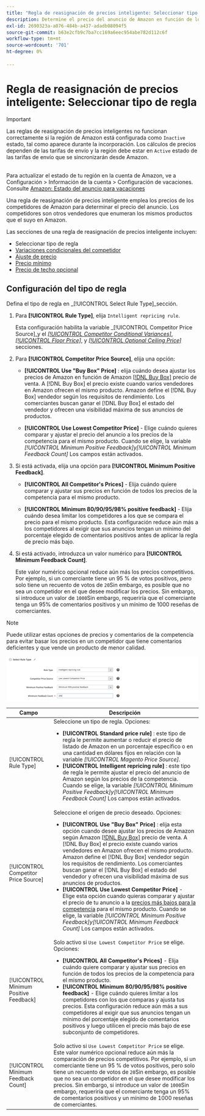 ```yaml
---
title: "Regla de reasignación de precios inteligente: Seleccionar tipo de regla"
description: Determine el precio del anuncio de Amazon en función de los precios de la competencia mediante la creación de una regla de reasignación de precios inteligente.
exl-id: 2690323a-a076-484b-a437-adadb08094f5
source-git-commit: b63e2cfb9c7ba7cc169a6eec954abe782d112c6f
workflow-type: tm+mt
source-wordcount: '701'
ht-degree: 0%

---
```


# Regla de reasignación de precios inteligente: Seleccionar tipo de regla

>[!IMPORTANT]
>
>Las reglas de reasignación de precios inteligentes no funcionan correctamente si la región de Amazon está configurada como `Inactive` estado, tal como aparece durante la incorporación. Los cálculos de precios dependen de las tarifas de envío y la región debe estar en `Active` estado de las tarifas de envío que se sincronizarán desde Amazon.<br><br>
>
>Para actualizar el estado de tu región en la cuenta de Amazon, ve a Configuración > Información de la cuenta > Configuración de vacaciones. Consulte [Amazon: Estado del anuncio para vacaciones](https://sellercentral.amazon.com/gp/help/help.html?itemID=200135620/&quot;target=&quot;_blank)

Una regla de reasignación de precios inteligente emplea los precios de los competidores de Amazon para determinar el precio del anuncio. Los competidores son otros vendedores que enumeran los mismos productos que el suyo en Amazon.

Las secciones de una regla de reasignación de precios inteligente incluyen:

- Seleccionar tipo de regla
- [Variaciones condicionales del competidor](./competitor-conditional-variances.md)
- [Ajuste de precio](./price-adjustment.md)
- [Precio mínimo](./floor-price.md)
- [Precio de techo opcional](./optional-ceiling-price.md)

## Configuración del tipo de regla

Defina el tipo de regla en _[!UICONTROL Select Rule Type]_sección.

1. Para **[!UICONTROL Rule Type]**, elija `Intelligent repricing rule`.

   Esta configuración habilita la variable _[!UICONTROL Competitor Price Source]_y el [_[!UICONTROL Competitor Conditional Variances]_](./competitor-conditional-variances.md), [_[!UICONTROL Floor Price]_](./floor-price.md), y [_[!UICONTROL Optional Ceiling Price]_](./optional-ceiling-price.md) secciones.

1. Para **[!UICONTROL Competitor Price Source]**, elija una opción:

   - **[!UICONTROL Use "Buy Box" Price]** : elija cuándo desea ajustar los precios de Amazon en función de Amazon [[!DNL Buy Box]](./buy-box-competitor-pricing.md) precio de venta. A [!DNL Buy Box] el precio existe cuando varios vendedores en Amazon ofrecen el mismo producto. Amazon define el [!DNL Buy Box] vendedor según los requisitos de rendimiento. Los comerciantes buscan ganar el [!DNL Buy Box] el estado del vendedor y ofrecen una visibilidad máxima de sus anuncios de productos.

   - **[!UICONTROL Use Lowest Competitor Price]** - Elige cuándo quieres comparar y ajustar el precio del anuncio a los precios de la competencia para el mismo producto. Cuando se elige, la variable _[!UICONTROL Minimum Positive Feedback]_y_[!UICONTROL Minimum Feedback Count]_ Los campos están activados.

1. Si está activada, elija una opción para **[!UICONTROL Minimum Positive Feedback]**.

   - **[!UICONTROL All Competitor's Prices]** - Elija cuándo quiere comparar y ajustar sus precios en función de todos los precios de la competencia para el mismo producto.

   - **[!UICONTROL Minimum 80/90/95/98% positive feedback]** - Elija cuándo desea limitar los competidores a los que se compara el precio para el mismo producto. Esta configuración reduce aún más a los competidores al exigir que sus anuncios tengan un mínimo del porcentaje elegido de comentarios positivos antes de aplicar la regla de precio más bajo.

1. Si está activado, introduzca un valor numérico para **[!UICONTROL Minimum Feedback Count]**.

   Este valor numérico opcional reduce aún más los precios competitivos. Por ejemplo, si un comerciante tiene un 95 % de votos positivos, pero solo tiene un recuento de votos de `20`Sin embargo, es posible que no sea un competidor en el que desee modificar los precios. Sin embargo, si introduce un valor de `1000`Sin embargo, requeriría que el comerciante tenga un 95% de comentarios positivos y un mínimo de 1000 reseñas de comerciantes.

>[!NOTE]
>
>Puede utilizar estas opciones de precios y comentarios de la competencia para evitar basar los precios en un competidor que tiene comentarios deficientes y que vende un producto de menor calidad.

![Regla de reasignación de precios inteligente: seleccione el tipo de regla](assets/ob-intelligent-price-rule-type.png)

| Campo | Descripción |
|--- |--- |
| [!UICONTROL Rule Type] | Seleccione un tipo de regla. Opciones:<ul><li>**[!UICONTROL Standard price rule]** : este tipo de regla le permite aumentar o reducir el precio de listado de Amazon en un porcentaje específico o en una cantidad en dólares fijos en relación con la variable _[!UICONTROL Magento Price Source]_. </li><li>**[!UICONTROL Intelligent repricing rule]** : este tipo de regla le permite ajustar el precio del anuncio de Amazon según los precios de la competencia. Cuando se elige, la variable _[!UICONTROL Minimum Positive Feedback]_y_[!UICONTROL Minimum Feedback Count]_ Los campos están activados.</li></ul> |
| [!UICONTROL Competitor Price Source] | Seleccione el origen de precio deseado. Opciones:<ul><li>**[!UICONTROL Use "Buy Box" Price]** : elija esta opción cuando desee ajustar los precios de Amazon según Amazon [[!DNL Buy Box]](./buy-box-competitor-pricing.md) precio de venta. A [!DNL Buy Box] el precio existe cuando varios vendedores en Amazon ofrecen el mismo producto. Amazon define el [!DNL Buy Box] vendedor según los requisitos de rendimiento. Los comerciantes buscan ganar el [!DNL Buy Box] el estado del vendedor y ofrecen una visibilidad máxima de sus anuncios de productos.</li><li>**[!UICONTROL Use Lowest Competitor Price]** - Elige esta opción cuando quieras comparar y ajustar el precio de tu anuncio a la [precios más bajos para la competencia](./lowest-competitor-pricing.md) para el mismo producto. Cuando se elige, la variable _[!UICONTROL Minimum Positive Feedback]_y_[!UICONTROL Minimum Feedback Count]_ Los campos están activados.</li></ul> |
| [!UICONTROL Minimum Positive Feedback] | Solo activo si `Use Lowest Competitor Price` se elige. Opciones:<ul><li>**[!UICONTROL All Competitor's Prices]** - Elija cuándo quiere comparar y ajustar sus precios en función de todos los precios de la competencia para el mismo producto.</li><li>**[!UICONTROL Minimum 80/90/95/98% positive feedback]** - Elige cuándo quieres limitar a los competidores con los que comparas y ajusta tus precios. Esta configuración reduce aún más a sus competidores al exigir que sus anuncios tengan un mínimo del porcentaje elegido de comentarios positivos y luego utilicen el precio más bajo de ese subconjunto de competidores.</li></ul> |
| [!UICONTROL Minimum Feedback Count] | Solo activo si `Use Lowest Competitor Price` se elige. Este valor numérico opcional reduce aún más la comparación de precios competitivos. Por ejemplo, si un comerciante tiene un 95 % de votos positivos, pero solo tiene un recuento de votos de `20`Sin embargo, es posible que no sea un competidor en el que desee modificar los precios. Sin embargo, si introduce un valor de `1000`Sin embargo, requeriría que el comerciante tenga un 95% de comentarios positivos y un mínimo de 1000 reseñas de comerciantes. |
